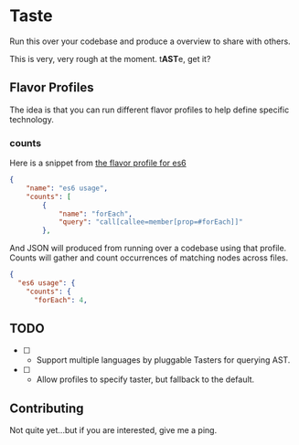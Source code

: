 # Taste
Run this over your codebase and produce a overview to share with others.

This is very, very rough at the moment.  t**AST**e, get it?

## Flavor Profiles
The idea is that you can run different flavor profiles to help define specific technology.

### counts
Here is a snippet from [the flavor profile for es6](flavor_profiles/javascript/es6.json)

```json
{
    "name": "es6 usage",
    "counts": [
        {
            "name": "forEach",
            "query": "call[callee=member[prop=#forEach]]"
        },
```

And JSON will produced from running over a codebase using that profile.  Counts will gather and count occurrences of matching nodes across files.

```json
{
  "es6 usage": {
    "counts": {
      "forEach": 4,
```

## TODO
- [ ] - Support multiple languages by pluggable Tasters for querying AST.
- [ ] - Allow profiles to specify taster, but fallback to the default.

## Contributing
Not quite yet...but if you are interested, give me a ping.